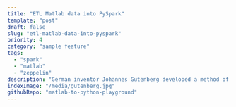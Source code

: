 ```yaml
---
title: "ETL Matlab data into PySpark"
template: "post"
draft: false
slug: "etl-matlab-data-into-pyspark"
priority: 4
category: "sample feature"
tags:
  - "spark"
  - "matlab"
  - "zeppelin"
description: "German inventor Johannes Gutenberg developed a method of movable type and used it to create one of the western world’s first major printed books, the “Forty–Two–Line” Bible."
indexImage: "/media/gutenberg.jpg"
githubRepo: "matlab-to-python-playground"
---
```

